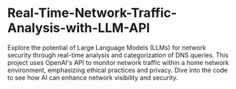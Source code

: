 # Real-Time-Network-Traffic-Analysis-with-LLM-API
Explore the potential of Large Language Models (LLMs) for network security through real-time analysis and categorization of DNS queries. This project uses OpenAI's API to monitor network traffic within a home network environment, emphasizing ethical practices and privacy. Dive into the code to see how AI can enhance network visibility and security.
